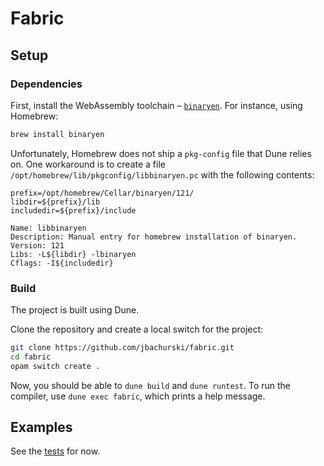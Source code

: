 # Fabric

## Setup

### Dependencies

First, install the WebAssembly toolchain – [`binaryen`](https://github.com/WebAssembly/binaryen/). For instance, using Homebrew:

```bash
brew install binaryen
```

Unfortunately, Homebrew does not ship a `pkg-config` file that Dune relies on. One workaround is to create a file `/opt/homebrew/lib/pkgconfig/libbinaryen.pc` with the following contents:

```
prefix=/opt/homebrew/Cellar/binaryen/121/
libdir=${prefix}/lib
includedir=${prefix}/include

Name: libbinaryen
Description: Manual entry for homebrew installation of binaryen.
Version: 121
Libs: -L${libdir} -lbinaryen
Cflags: -I${includedir}
```

### Build

The project is built using Dune.

Clone the repository and create a local switch for the project: 

```bash
git clone https://github.com/jbachurski/fabric.git
cd fabric
opam switch create .
```

Now, you should be able to `dune build` and `dune runtest`. To run the compiler, use `dune exec fabric`, which prints a help message.

## Examples

See the [tests](test/test_fabric.ml) for now.
